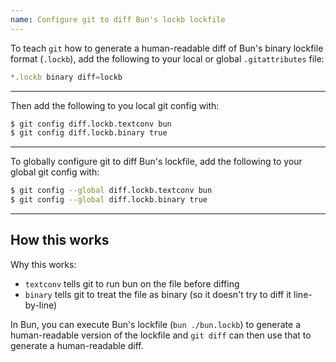 ```yaml
---
name: Configure git to diff Bun's lockb lockfile
---
```


To teach `git` how to generate a human-readable diff of Bun's binary lockfile format (`.lockb`), add the following to your local or global `.gitattributes` file:

```js
*.lockb binary diff=lockb
```

---

Then add the following to you local git config with:

```sh
$ git config diff.lockb.textconv bun
$ git config diff.lockb.binary true
```

---

To globally configure git to diff Bun's lockfile, add the following to your global git config with:

```sh
$ git config --global diff.lockb.textconv bun
$ git config --global diff.lockb.binary true
```

---

## How this works

Why this works:

- `textconv` tells git to run bun on the file before diffing
- `binary` tells git to treat the file as binary (so it doesn't try to diff it line-by-line)

In Bun, you can execute Bun's lockfile (`bun ./bun.lockb`) to generate a human-readable version of the lockfile and `git diff` can then use that to generate a human-readable diff.
